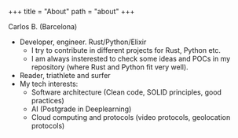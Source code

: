 +++
title = "About"
path = "about"
+++


 Carlos B. (Barcelona)

* Developer, engineer. Rust/Python/Elixir
    - I try to contribute in different projects for Rust, Python etc.
    - I am always insterested to check some ideas and POCs in my repository (where Rust and Python fit very well).
* Reader, triathlete and surfer
* My tech interests:
    * Software architecture (Clean code, SOLID principles, good practices)
    * AI (Postgrade in Deeplearning)
    * Cloud computing and protocols (video protocols, geolocation protocols)
